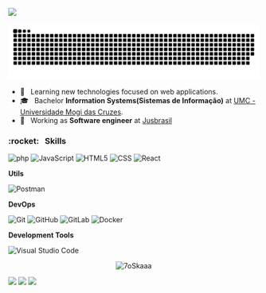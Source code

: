 ﻿![](https://komarev.com/ghpvc/?username=roneymsa&color=006bed)


![Snake animation](https://github.com/roneymsa/roneymsa/blob/output/github-contribution-grid-snake.svg)

- 🤔 &nbsp; Learning new technologies focused on web applications.
- 🎓 &nbsp; Bachelor **Information Systems(Sistemas de Informação)** at <a href="https://www.umc.br">UMC - Universidade Mogi das Cruzes</a>.
- 💼 &nbsp; Working as **Software engineer** at <a href="https://www.jusbrasil.com.br/">Jusbrasil</a>

<h3> :rocket: &nbsp; Skills </h3>

  ![php](https://img.shields.io/badge/-php-333333?style=flat&logo=php&logoColor=007396)
  ![JavaScript](https://img.shields.io/badge/-JavaScript-333333?style=flat&logo=javascript)
  ![HTML5](https://img.shields.io/badge/-HTML5-333333?style=flat&logo=HTML5)
  ![CSS](https://img.shields.io/badge/-CSS-333333?style=flat&logo=CSS3&logoColor=1572B6)
  ![React](https://img.shields.io/badge/-React-333333?style=flat&logo=react)
  
  **Utils**
  
  ![Postman](https://img.shields.io/badge/-Postman-333333?style=flat&logo=postman)
  
  **DevOps**
  
  ![Git](https://img.shields.io/badge/-Git-333333?style=flat&logo=git)
  ![GitHub](https://img.shields.io/badge/-GitHub-333333?style=flat&logo=github)
  ![GitLab](https://img.shields.io/badge/-GitLab-333333?style=flat&logo=gitlab)
  ![Docker](https://img.shields.io/badge/-Docker-333333?style=flat&logo=docker)
  
  **Development Tools**
  
  ![Visual Studio Code](https://img.shields.io/badge/-Visual%20Studio%20Code-333333?style=flat&logo=visual-studio-code&logoColor=007ACC)
  
  <p align="center"><img src="https://github-readme-streak-stats.herokuapp.com/?user=roneymsa&theme=algolia" alt="7oSkaaa" /></p>
<div>
    <p align="left">
    <a href="mailto:roneymendes1@gmail.com" alt="Gmail">
    <img src="https://img.shields.io/badge/Gmail-D14836?style=flat-square&labelColor=D14836&logo=gmail&logoColor=white&link=mailto:roneymendes1@gmail.com" /></a>
    <a href="https://www.linkedin.com/in/roney-alves-a833a5152/" alt="Linkedin">
    <img src="https://img.shields.io/badge/-Linkedin-0e76a8?style=flat-square&logo=Linkedin&logoColor=white&link=https://www.linkedin.com/in/roneymsa" /></a>
    <a href="https://instagram.com/roneymsa" alt="Instagram">
    <img src="https://img.shields.io/badge/-Instagram-DF0174?style=flat-square&labelColor=DF0174&logo=instagram&logoColor=white&link=https://instagram.com/roneymsa"/></a>
    </p>
</div>
<!--
**roneymsa/roneymsa** is a ✨ _special_ ✨ repository because its `README.md` (this file) appears on your GitHub profile.
Here are some ideas to get you started:
- 🔭 I’m currently working on ...
- 🌱 I’m currently learning ...
- 👯 I’m looking to collaborate on ...
- 🤔 I’m looking for help with ...
- 💬 Ask me about ...
- 📫 How to reach me: ...
- 😄 Pronouns: ...
- ⚡ Fun fact: ...
-->
